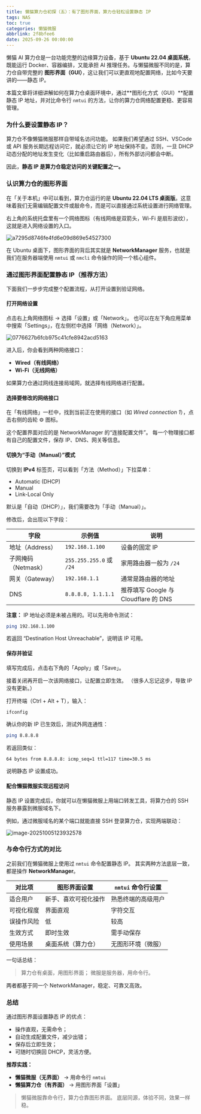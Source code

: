 ```yaml
---
title: 懒猫算力仓初探（五）：有了图形界面，算力仓轻松设置静态 IP
tags: NAS
toc: true
categories: 懒猫微服
abbrlink: 2f8bfee6
date: 2025-09-26 00:00:00
---
```


懒猫 AI 算力仓是一台功能完整的边缘算力设备，基于 **Ubuntu 22.04 桌面系统**，既能运行 Docker、容器编排，又能承担 AI 推理任务。与懒猫微服不同的是，算力仓自带完整的 **图形界面（GUI）**，这让我们可以更直观地配置网络，比如今天要讲的——静态 IP。

本篇文章将详细讲解如何在算力仓桌面环境中，通过**图形化方式（GUI）**配置静态 IP 地址，并对比命令行 `nmtui` 的方法，让你的算力仓网络配置更稳、更容易管理。

### 为什么要设置静态 IP？

算力仓不像懒猫微服那样自带域名访问功能。
如果我们希望通过 SSH、VSCode 或 API 服务长期远程访问它，就必须让它的 IP 地址保持不变。否则，一旦 DHCP 动态分配的地址发生变化（比如重启路由器后），所有外部访问都会中断。

<!-- more -->

因此，**静态 IP 是算力仓稳定访问的关键配置之一。**

### 认识算力仓的图形界面

在「关于本机」中可以看到，算力仓运行的是 **Ubuntu 22.04 LTS 桌面版**。这意味着我们无需编辑配置文件或敲命令，而是可以直接通过系统设置进行网络管理。

右上角的系统托盘里有一个网络图标（有线网络是双箭头，Wi-Fi 是扇形波纹），这就是进入网络设置的入口。

![a7295d8746fe4fd6e09d869e54527300](https://raw.githubusercontent.com/cloudsmithy/picgo-imh/master/a7295d8746fe4fd6e09d869e54527300-20251005124934623.png)

在 Ubuntu 桌面下，图形界面的背后其实就是 **NetworkManager** 服务，也就是我们在服务器端使用 `nmtui` 或 `nmcli` 命令操作的同一个核心组件。

### 通过图形界面配置静态 IP（推荐方法）

下面我们一步步完成整个配置流程，从打开设置到验证网络。

#### 打开网络设置

点击右上角网络图标 → 选择「设置」或「Network」。
也可以在左下角应用菜单中搜索「Settings」，在左侧栏中选择「网络（Network）」。

![0776627b6fcb975c41cfe8942acd5163](https://raw.githubusercontent.com/cloudsmithy/picgo-imh/master/0776627b6fcb975c41cfe8942acd5163-20251005124934790.png)

进入后，你会看到两种网络接口：

- **Wired（有线网络）**
- **Wi-Fi（无线网络）**

如果算力仓通过网线连接局域网，就选择有线网络进行配置。

#### 选择要修改的网络接口

在「有线网络」一栏中，找到当前正在使用的接口（如 _Wired connection 1_），点击右侧的齿轮 ⚙️ 图标。

这个配置界面对应的是 NetworkManager 的“连接配置文件”。
每一个物理接口都有自己的配置文件，保存 IP、DNS、网关等信息。

#### 切换为“手动（Manual）”模式

切换到 **IPv4** 标签页，可以看到「方法（Method）」下拉菜单：

- Automatic (DHCP)
- Manual
- Link-Local Only

默认是「自动（DHCP）」，我们需要改为「手动（Manual）」。

修改后，会出现以下字段：

| 字段                | 示例值                   | 说明                                 |
| ------------------- | ------------------------ | ------------------------------------ |
| 地址（Address）     | `192.168.1.100`          | 设备的固定 IP                        |
| 子网掩码（Netmask） | `255.255.255.0` 或 `/24` | 家用路由器一般为 `/24`               |
| 网关（Gateway）     | `192.168.1.1`            | 通常是路由器的地址                   |
| DNS                 | `8.8.8.8, 1.1.1.1`       | 推荐填写 Google 与 Cloudflare 的 DNS |

**注意：**
IP 地址必须是未被占用的。可以先用命令测试：

```bash
ping 192.168.1.100
```

若返回 “Destination Host Unreachable”，说明该 IP 可用。

#### 保存并验证

填写完成后，点击右下角的「Apply」或「Save」。

接着关闭再开启一次该网络接口，让配置立即生效。
（很多人忘记这步，导致 IP 没有更新。）

打开终端（Ctrl + Alt + T），输入：

```bash
ifconfig
```

确认你的新 IP 已生效后，测试外网连通性：

```bash
ping 8.8.8.8
```

若返回类似：

```
64 bytes from 8.8.8.8: icmp_seq=1 ttl=117 time=30.5 ms
```

说明静态 IP 设置成功。

#### 配合懒猫微服实现远程访问

静态 IP 设置完成后，你就可以在懒猫微服上用端口转发工具，将算力仓的 SSH 服务暴露到微服域名下。

例如，通过微服域名的某个端口就能直接 SSH 登录算力仓，实现两端联动：

![image-20251005123932578](https://raw.githubusercontent.com/cloudsmithy/picgo-imh/master/image-20251005123932578.png)

### 与命令行方式的对比

之前我们在懒猫微服上使用过 `nmtui` 命令配置静态 IP。
其实两种方法底层一致，都是操作 **NetworkManager**。

| 对比项     | 图形界面设置         | `nmtui` 命令行设置 |
| ---------- | -------------------- | ------------------ |
| 适合用户   | 新手、喜欢可视化操作 | 熟悉终端的高级用户 |
| 可视化程度 | 界面直观             | 字符交互           |
| 误操作风险 | 低                   | 较高               |
| 生效方式   | 即时生效             | 需手动保存         |
| 使用场景   | 桌面系统（算力仓）   | 无图形环境（微服） |

一句话总结：

> 算力仓有桌面，用图形界面；
> 微服是服务器，用命令行。

两者都基于同一个 NetworkManager，稳定、可靠又高效。

### 总结

通过图形界面设置静态 IP 的优点：

- 操作直观，无需命令；
- 自动生成配置文件，减少出错；
- 保存后立即生效；
- 可随时切换回 DHCP，灵活方便。

**推荐实践：**

- **懒猫微服（无界面）** → 用命令行 `nmtui`
- **懒猫算力仓（有界面）** → 用图形界面「设置」

> 懒猫微服靠命令行，算力仓靠图形界面。
> 底层同源，体验不同，效果一样稳。
